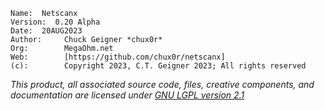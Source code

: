```
Name:  Netscanx
Version:  0.20 Alpha
Date:  20AUG2023
Author:     Chuck Geigner *chux0r*
Org:        MegaOhm.net
Web:        [https://github.com/chux0r/netscanx]
(c):        Copyright 2023, C.T. Geigner 2023; All rights reserved
```
*This product, all associated source code, files, creative components, and documentation are licensed under [GNU LGPL version 2.1](https://opensource.org/license/lgpl-2-1/)*
